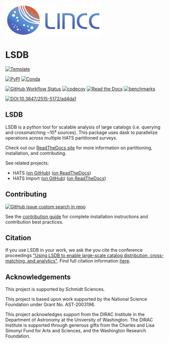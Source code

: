 <img src="https://github.com/astronomy-commons/lsdb/blob/main/docs/lincc-logo.png?raw=true" width="300" height="100">


# LSDB

[![Template](https://img.shields.io/badge/Template-LINCC%20Frameworks%20Python%20Project%20Template-brightgreen)](https://lincc-ppt.readthedocs.io/en/stable/)

[![PyPI](https://img.shields.io/pypi/v/lsdb?color=blue&logo=pypi&logoColor=white)](https://pypi.org/project/lsdb/)
[![Conda](https://img.shields.io/conda/vn/conda-forge/lsdb.svg?color=blue&logo=condaforge&logoColor=white)](https://anaconda.org/conda-forge/lsdb) 

[![GitHub Workflow Status](https://img.shields.io/github/actions/workflow/status/astronomy-commons/lsdb/smoke-test.yml)](https://github.com/astronomy-commons/lsdb/actions/workflows/smoke-test.yml)
[![codecov](https://codecov.io/gh/astronomy-commons/lsdb/branch/main/graph/badge.svg)](https://codecov.io/gh/astronomy-commons/lsdb)
[![Read the Docs](https://img.shields.io/readthedocs/lsdb)](https://lsdb.readthedocs.io/)
[![benchmarks](https://img.shields.io/github/actions/workflow/status/astronomy-commons/lsdb/asv-main.yml?label=benchmarks)](https://astronomy-commons.github.io/lsdb/)

[![DOI:10.3847/2515-5172/ad4da1](https://zenodo.org/badge/DOI/10.48550/arXiv.2501.02103.svg)](https://ui.adsabs.harvard.edu/abs/2025arXiv250102103C)

## LSDB

LSDB is a python tool for scalable analysis of large catalogs 
(i.e. querying and crossmatching ~10⁹ sources). This package uses dask to parallelize operations across
multiple HATS partitioned surveys.

Check out our [ReadTheDocs site](https://docs.lsdb.io)
for more information on partitioning, installation, and contributing.

See related projects:

* HATS ([on GitHub](https://github.com/astronomy-commons/hats))
  ([on ReadTheDocs](https://hats.readthedocs.io/en/stable/))
* HATS Import ([on GitHub](https://github.com/astronomy-commons/hats-import))
  ([on ReadTheDocs](https://hats-import.readthedocs.io/en/stable/))

## Contributing

[![GitHub issue custom search in repo](https://img.shields.io/github/issues-search/astronomy-commons/lsdb?color=purple&label=Good%20first%20issues&query=is%3Aopen%20label%3A%22good%20first%20issue%22)](https://github.com/astronomy-commons/lsdb/issues?q=is%3Aissue+is%3Aopen+label%3A%22good+first+issue%22)

See the [contribution guide](https://lsdb.readthedocs.io/en/stable/developer/contributing.html)
for complete installation instructions and contribution best practices.

## Citation

If you use LSDB in your work, we ask the you cite the conference proceedings 
["Using LSDB to enable large-scale catalog distribution, cross-matching, and analytics"](https://ui.adsabs.harvard.edu/abs/2025arXiv250102103C). 
Find full citation information [here](./CITATION.bib).

## Acknowledgements

This project is supported by Schmidt Sciences.

This project is based upon work supported by the National Science Foundation
under Grant No. AST-2003196.

This project acknowledges support from the DIRAC Institute in the Department of 
Astronomy at the University of Washington. The DIRAC Institute is supported 
through generous gifts from the Charles and Lisa Simonyi Fund for Arts and 
Sciences, and the Washington Research Foundation.
